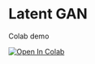 # Latent GAN

Colab demo

[![Open In Colab](https://colab.research.google.com/assets/colab-badge.svg)](https://colab.research.google.com/drive/1DPIJyMLm2eP3-rhMvPr7w-piq6tIbf4p?usp=sharing)
